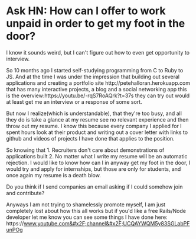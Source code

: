 # Ask HN: How can I offer to work unpaid in order to get my foot in the door?

I know it sounds weird, but I can&#x27;t figure out how to even get opportunity to interview.<p>So 10 months ago I started self-studying programming from C to Ruby to JS. And at the time I was under the impression that building out several applications and creating a portfolio site http:&#x2F;&#x2F;petehalloran.herokuapp.com that has many interactive projects, a blog and a social networking app this is the overview:https:&#x2F;&#x2F;youtu.be&#x2F;-rqS7RoAQrk?t=37s they can try out would at least get me an interview or a response of some sort.<p>But now I realize(which is understandable), that they&#x27;re too busy, and all they do is take a glance at my resume see no relevant experience and then throw out my resume. I know this because every company I applied for I spent hours look at their product and writing out a cover letter with links to github and videos of projects I have done that applies to the position.<p>So knowing that 1. Recruiters don&#x27;t care about demonstrations of applications built 2. No matter what I write my resume will be an automatic rejection. I would like to know how can I in anyway get my foot in the door, I would try and apply for internships, but those are only for students, and once again my resume is a death blow.<p>Do you think if I send companies an email asking if I could somehow join and contribute?<p>Anyways I am not trying to shamelessly promote myself, I am just completely lost about how this all works but if you&#x27;d like a free Rails&#x2F;Node developer let me know you can see some things I have done here: https:&#x2F;&#x2F;www.youtube.com&#x2F;channel&#x2F;UCQAYWQM5y83SGLabPFunPOg
